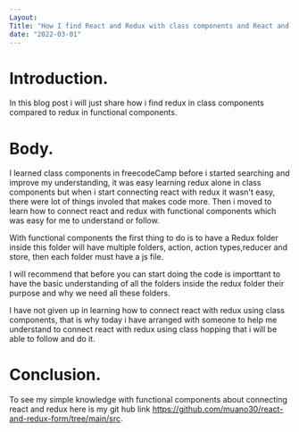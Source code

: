 ```yaml
---
Layout: 
Title: "How I find React and Redux with class components and React and Redux with functional components."
date: "2022-03-01"
---
```


# Introduction.

In this blog post i will just share how i find redux in class components compared to redux in functional components.

# Body.

I learned class components in freecodeCamp before i started searching and improve my understanding, it was easy learning redux alone in class components but when i start connecting react with redux it wasn't easy, there were lot of things involed that makes code more. Then i moved to learn how to connect react and redux with functional components which was easy for me to understand or follow.

With functional components the first thing to do is to have a Redux folder inside this folder will have multiple folders, action, action types,reducer and store, then each folder must have a js file.

I will recommend that before you can start doing the code is importtant to have the basic understanding of all the folders inside the redux folder their purpose and why we need all these folders.

I have not given up in learning how to connect react with redux using class components, that is why today i have arranged with someone to help me understand to connect react with redux using class hopping that i will be able to follow and do it. 

# Conclusion.

To see my simple knowledge with functional components about connecting react and redux here is my git hub link https://github.com/muano30/react-and-redux-form/tree/main/src.